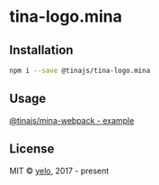 # tina-logo.mina

## Installation
```bash
npm i --save @tinajs/tina-logo.mina
```

## Usage
[@tinajs/mina-webpack - example](https://github.com/tinajs/mina-webpack/example:)

## License
MIT &copy; [yelo](https://github.com/imyelo), 2017 - present
